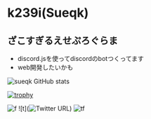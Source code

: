 # k239i(Sueqk)
## ざこすぎるえせぷろぐらま
- discord.jsを使ってdiscordのbotつくってます
- web開発したいかも

![sueqk GitHub stats](https://github-readme-stats.vercel.app/api?username=k239i&count_private=true&show_icons=true&theme=dracula)

[![trophy](https://github-profile-trophy.vercel.app/?username=k239i&theme=onedark)](https://github.com/ryo-ma/github-profile-trophy)

![f](https://img.shields.io/github/followers/k239i?label=Followers&style=social)
![t](![Twitter URL](https://img.shields.io/twitter/url?style=social&url=https%3A%2F%2Ftwitter.com%2Ftiiusi))
![tf](https://img.shields.io/twitter/follow/tiiusi?style=social)
